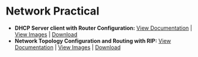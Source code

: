 # Network Practical

- **DHCP Server client with Router Configuration:** [View Documentation](https://github.com/hackThacker/network-practical/blob/main/dhcp%20and%20client/README.md) | [View Images](https://github.com/hackThacker/network-practical/blob/main/dhcp%20and%20client/dhcp%20lab%20with%20client%20and%20router.PNG) | [Download](https://github.com/hackThacker/network-practical/raw/main/dhcp%20and%20client/dhcp%20serve%20client%20router.pkt)
- **Network Topology Configuration and Routing with RIP:** [View Documentation](https://github.com/hackThacker/network-practical/blob/main/Routing/README.md) | [View Images](https://github.com/hackThacker/network-practical/blob/main/Routing/Network%20Topology%20Configuration%20and%20Routing%20with%20RIP.PNG) | [Download](https://github.com/hackThacker/network-practical/raw/main/Routing/Network%20Topology%20Configuration%20and%20Routing%20with%20RIP.pkt)